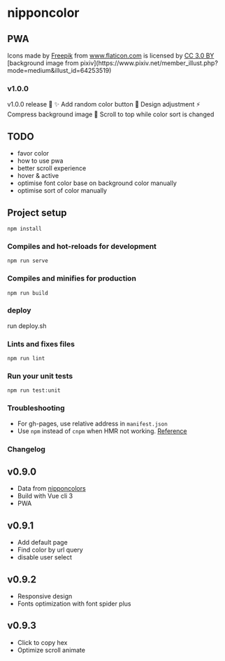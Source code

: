 # nipponcolor
## PWA
<!-- https://www.flaticon.com/packs/japan-21 -->
<div>Icons made by <a href="http://www.freepik.com" title="Freepik">Freepik</a> from <a href="https://www.flaticon.com/" title="Flaticon">www.flaticon.com</a> is licensed by <a href="http://creativecommons.org/licenses/by/3.0/" title="Creative Commons BY 3.0" target="_blank">CC 3.0 BY</a></div>
[background image from pixiv](https://www.pixiv.net/member_illust.php?mode=medium&illust_id=64253519)

### v1.0.0 
v1.0.0 release :tada:
:sparkles: Add random color button
:lipstick: Design adjustment 
:zap: Compress background image
:bug: Scroll to top while color sort is changed

## TODO
- favor color
- how to use pwa
- better scroll experience
- hover & active
- optimise font color base on background color manually
- optimise sort of color manually

## Project setup
```
npm install
```

### Compiles and hot-reloads for development
```
npm run serve
```

### Compiles and minifies for production
```
npm run build
```

### deploy
run deploy.sh

### Lints and fixes files
```
npm run lint
```

### Run your unit tests
```
npm run test:unit
```

### Troubleshooting
- For gh-pages, use relative address in `manifest.json`
- Use `npm` instead of `cnpm` when HMR not working. [Reference](https://github.com/vuejs/vue-cli/issues/1559)

### Changelog
## v0.9.0
- Data from [nipponcolors](http://nipponcolors.com/)
- Build with Vue cli 3
- PWA

## v0.9.1
- Add default page
- Find color by url query
- disable user select

## v0.9.2
- Responsive design
- Fonts optimization with font spider plus

## v0.9.3
- Click to copy hex
- Optimize scroll animate 
